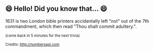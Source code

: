 ## :smile: Hello! Did you know that... :smile:
1631 is two London bible printers accidentally left "not" out of the 7th commandment, which then read "Thou shalt commit adultery.".

<sup>(come back in 5 minutes for the next trivia)</sup>


<sup>Credits: http://numbersapi.com</sup>
